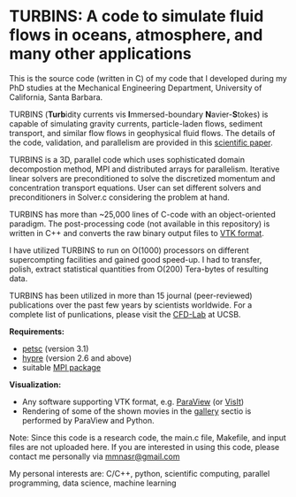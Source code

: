 # TURBINS: A code to simulate fluid flows in oceans, atmosphere, and many other applications

This is the source code (written in C) of my code that I developed during my PhD studies at the Mechanical Engineering Department, University of California, Santa Barbara. 

TURBINS (**Turb**idity currents vis **I**mmersed-boundary **N**avier-**S**tokes) is capable of simulating gravity currents, particle-laden flows, sediment transport, and similar flow flows in geophysical fluid flows. The details of the code, validation, and parallelism are provided in this [scientific paper](http://dx.doi.org/10.1016/j.compfluid.2010.11.023). 

TURBINS is a 3D, parallel code which uses sophisticated domain decompostion method, MPI and distributed arrays for parallelism. Iterative linear solvers are preconditioned to solve the discretized momentum and concentration transport equations. User can set different solvers and preconditioners in Solver.c considering the problem at hand. 

TURBINS has more than ~25,000 lines of C-code with an object-oriented paradigm. The post-processing code (not available in this repository) is written in C++ and converts the raw binary output files to [VTK format](http://www.vtk.org/).

I have utilized TURBINS to run on O(1000) processors on different supercompting facilities and gained good speed-up. I had to transfer, polish, extract statistical quantities from O(200) Tera-bytes of resulting data. 

TURBINS has been utilized in more than 15 journal (peer-reviewed) publications over the past few years by scientists worldwide. For a complete list of punlications, please visit the [CFD-Lab](https://sites.google.com/site/ucsbcfdlab/) at UCSB. 


**Requirements:**

- [petsc](https://www.mcs.anl.gov/petsc/) (version 3.1) 
- [hypre](http://acts.nersc.gov/hypre/) (version 2.6 and above)
- suitable [MPI package](https://www.open-mpi.org/)

**Visualization:**
- Any software supporting VTK format, e.g. [ParaView](https://www.paraview.org) (or [VisIt](https://wci.llnl.gov/simulation/computer-codes/visit))
- Rendering of some of the shown movies in the [gallery](/gallery) sectio is performed by ParaView and Python. 

Note: Since this code is a research code, the main.c file, Makefile, and input files are not uploaded here. If you are interested in using this code, please contact me personally via mmnasr@gmail.com

My personal interests are: C/C++, python, scientific computing, parallel programming, data science, machine learning
